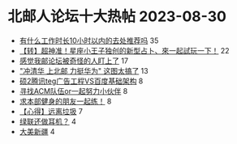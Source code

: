 # 北邮人论坛十大热帖 2023-08-30

- [有什么工作时长10小时以内的去处推荐吗](https://bbs.byr.cn/article/WorkLife/1204292) 35
- [【转】超神准！星座小王子独创的新型占卜、來一起試玩一下！](https://bbs.byr.cn/article/Constellations/326533) 22
- [感觉我邮论坛被奇怪的人盯上了](https://bbs.byr.cn/article/Friends/2043109) 17
- [&quot;冲清华 上北邮 力挺华为&quot; 这图太搞了](https://bbs.byr.cn/article/Picture/3348202) 13
- [硕2腾讯teg广告工程VS百度基础架构](https://bbs.byr.cn/article/Job/2195516) 8
- [寻找ACM队伍or一起努力小伙伴](https://bbs.byr.cn/article/ACM_ICPC/101142) 8
- [求本部健身的朋友一起练！](https://bbs.byr.cn/article/Gymnasium/120449) 8
- [【心得】远离垃圾](https://bbs.byr.cn/article/Feeling/3203263) 7
- [绿联还做耳机？](https://bbs.byr.cn/article/Talking/6399362) 4
- [大美新疆](https://bbs.byr.cn/article/Photo/276261) 4


